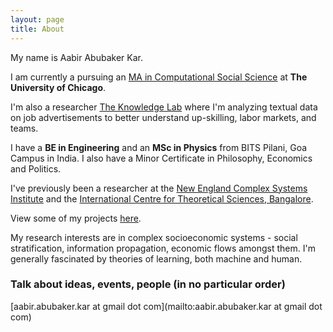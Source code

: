 ```yaml
---
layout: page
title: About
---
```


My name is Aabir Abubaker Kar.

I am currently a pursuing an [MA in Computational Social Science](https://macss.uchicago.edu/) at **The University of Chicago**.

I'm also a researcher [The Knowledge Lab](https://www.knowledgelab.org/) where I'm analyzing textual data on job advertisements to better understand up-skilling, labor markets, and teams.

I have a **BE in Engineering** and an **MSc in Physics** from BITS Pilani, Goa Campus in India. I also have a Minor Certificate in Philosophy, Economics and Politics.

I've previously been a researcher at the [New England Complex Systems Institute](http://necsi.edu/) and the [International Centre for Theoretical Sciences, Bangalore](https://www.icts.res.in/).

View some of my projects [here](https://bakerwho.github.io/projects/).

My research interests are in complex socioeconomic systems - social stratification, information propagation, economic flows amongst them. I'm generally fascinated by theories of learning, both machine and human.

### Talk about ideas, events, people (in no particular order)

[aabir.abubaker.kar at gmail dot com](mailto:aabir.abubaker.kar at gmail dot com)
